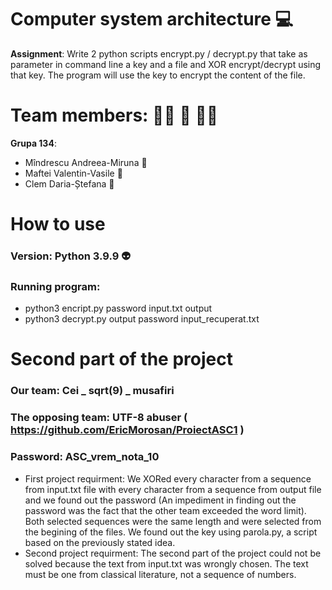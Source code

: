 # Computer system architecture :computer:
**Assignment**: Write 2 python scripts encrypt.py / decrypt.py that take as parameter in command line a key and a file and XOR encrypt/decrypt using that key. The program will use the key to encrypt the content of the file. 

# Team members: :standing_woman: :standing_person: :standing_woman:
**Grupa 134**:
- Mîndrescu Andreea-Miruna :turtle:
- Maftei Valentin-Vasile :snake:
- Clem Daria-Ștefana :hedgehog:

# How to use
### Version: Python 3.9.9 :alien:
### Running program:
- python3 encript.py password input.txt output
- python3 decrypt.py output password input_recuperat.txt

# Second part of the project
### Our team: Cei _ sqrt(9) _ musafiri
### The opposing team: UTF-8 abuser ( https://github.com/EricMorosan/ProiectASC1 )
### Password: ASC_vrem_nota_10
- First project requirment: We XORed every character from a sequence from input.txt file with every character from a sequence from output file and we found out the password (An impediment in finding out the password was the fact that the other team exceeded the word limit). Both selected sequences were the same length and were selected from the begining of the files. We found out the key using parola.py, a script based on the previously stated idea. 
- Second project requirment: The second part of the project could not be solved because the text from input.txt was wrongly chosen. The text must be one from classical literature, not a sequence of numbers. 

